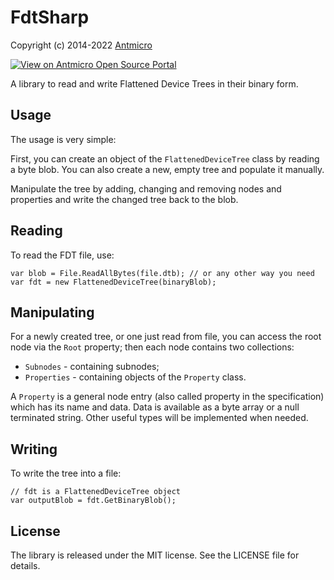 # FdtSharp

Copyright (c) 2014-2022 [Antmicro](https://www.antmicro.com)

[![View on Antmicro Open Source Portal](https://img.shields.io/badge/View%20on-Antmicro%20Open%20Source%20Portal-332d37?style=flat-square)](https://opensource.antmicro.com/projects/FdtSharp)
   
A library to read and write Flattened Device Trees in their binary form.

## Usage

The usage is very simple:

First, you can create an object of the `FlattenedDeviceTree` class by reading a byte blob.
You can also create a new, empty tree and populate it manually. 

Manipulate the tree by adding, changing and removing nodes and properties and write the changed tree back to the blob.

## Reading

To read the FDT file, use:

```
var blob = File.ReadAllBytes(file.dtb); // or any other way you need
var fdt = new FlattenedDeviceTree(binaryBlob);
```

## Manipulating

For a newly created tree, or one just read from file, you can
access the root node via the `Root` property; then each node contains two
collections:

- `Subnodes` - containing subnodes;
- `Properties` - containing objects of the `Property` class.

A `Property` is a general node entry (also called property in the
specification) which has its name and data. Data is available as a byte array or
a null terminated string. Other useful types will be implemented when needed.

## Writing

To write the tree into a file:

```
// fdt is a FlattenedDeviceTree object
var outputBlob = fdt.GetBinaryBlob();
```

## License

The library is released under the MIT license. See the LICENSE file for details.
